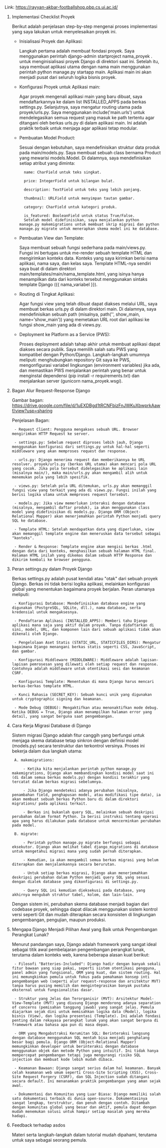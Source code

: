 Link: https://rayyan-akbar-footballshop.pbp.cs.ui.ac.id/

1. Implementasi Checklist Proyek

    Berikut adalah penjelasan step-by-step mengenai proses implementasi yang saya lakukan untuk menyelesaikan proyek ini.

    - Inisialisasi Proyek dan Aplikasi:

        Langkah pertama adalah membuat fondasi proyek. Saya menggunakan perintah django-admin startproject nama_proyek . untuk menginisialisasi proyek Django di direktori saat ini. Setelah itu, saya membuat aplikasi utama dengan nama main menggunakan perintah python manage.py startapp main. Aplikasi main ini akan menjadi pusat dari seluruh logika bisnis proyek.

    - Konfigurasi Proyek untuk Aplikasi main:

        Agar proyek mengenali aplikasi main yang baru dibuat, saya mendaftarkannya ke dalam list INSTALLED_APPS pada berkas settings.py. Selanjutnya, saya mengatur routing utama pada proyek/urls.py. Saya menggunakan include('main.urls') untuk mendelegasikan semua request yang masuk ke path tertentu agar ditangani oleh berkas urls.py di dalam aplikasi main. Ini adalah praktik terbaik untuk menjaga agar aplikasi tetap modular.

    - Pembuatan Model Product:

        Sesuai dengan kebutuhan, saya mendefinisikan struktur data produk pada main/models.py. Saya membuat sebuah class bernama Product yang mewarisi models.Model. Di dalamnya, saya mendefinisikan setiap atribut yang diminta:

            name: CharField untuk teks singkat.

            price: IntegerField untuk bilangan bulat.

            description: TextField untuk teks yang lebih panjang.

            thumbnail: URLField untuk menyimpan tautan gambar.

            category: CharField untuk kategori produk.

            is_featured: BooleanField untuk status True/False.
            Setelah model didefinisikan, saya menjalankan python manage.py makemigrations untuk membuat skrip migrasi dan python manage.py migrate untuk menerapkan skema model ini ke database.

    - Pembuatan View dan Template:

        Saya membuat sebuah fungsi sederhana pada main/views.py. Fungsi ini bertugas untuk me-render sebuah template HTML dan mengirimkan konteks data. Konteks yang saya kirimkan berisi nama aplikasi, nama saya, dan kelas saya. Template HTML-nya sendiri saya buat di dalam direktori main/templates/main/nama_template.html, yang isinya hanya menampilkan data dari konteks tersebut menggunakan sintaks template Django ({{ nama_variabel }}).

    - Routing di Tingkat Aplikasi:

        Agar fungsi view yang telah dibuat dapat diakses melalui URL, saya membuat berkas urls.py di dalam direktori main. Di dalamnya, saya mendefinisikan sebuah path (misalnya, path('', show_main, name='show_main')) yang memetakan URL root dari aplikasi ke fungsi show_main yang ada di views.py.

    - Deployment ke Platform as a Service (PWS):

        Proses deployment adalah tahap akhir untuk membuat aplikasi dapat diakses secara publik. Saya memilih salah satu PWS yang kompatibel dengan Python/Django. Langkah-langkah umumnya meliputi: menghubungkan repository Git saya ke PWS, mengonfigurasi variabel lingkungan (environment variables) jika ada, dan memastikan PWS menjalankan perintah yang benar untuk menginstal dependensi (pip install -r requirements.txt) dan menjalankan server (gunicorn nama_proyek.wsgi).

2. Bagan Alur Request-Response Django

    Gambar bagan: https://drive.google.com/file/d/1uEXDBgd1tRCNFbizFnJWKuXbwprkAawf/view?usp=sharing

    Penjelasan Bagan:

        - Request Client: Pengguna mengakses sebuah URL. Browser mengirimkan HTTP Request ke server.

        - settings.py: Sebelum request diproses lebih jauh, Django menggunakan konfigurasi dari settings.py untuk hal-hal seperti middleware yang akan memproses request dan response.

        - urls.py: Django menerima request dan memberikannya ke URL resolver. proyek/urls.py (berkas URL utama) akan mencari pola URL yang cocok. Jika pola tersebut didelegasikan ke aplikasi lain (misalnya main/), maka main/urls.py akan mengambil alih untuk menemukan pola yang lebih spesifik.

        - views.py: Setelah pola URL ditemukan, urls.py akan memanggil fungsi view yang terkait yang ada di views.py. Fungsi inilah yang berisi logika utama untuk memproses request tersebut.

        - models.py: Jika view memerlukan interaksi dengan database (misalnya, mengambil daftar produk), ia akan menggunakan class model yang didefinisikan di models.py. Django ORM (Object-Relational Mapper) akan menerjemahkan perintah Python menjadi query SQL ke database.

        - Template HTML: Setelah mendapatkan data yang diperlukan, view akan memanggil template engine dan meneruskan data tersebut sebagai "konteks".

        - Render & Response: Template engine akan mengisi berkas .html dengan data dari konteks, menghasilkan sebuah halaman HTML final. Halaman HTML inilah yang dikemas dalam sebuah HTTP Response dan dikirim kembali ke browser pengguna.

3. Peran settings.py dalam Proyek Django

    Berkas settings.py adalah pusat kendali atau "otak" dari sebuah proyek Django. Berkas ini tidak berisi logika aplikasi, melainkan konfigurasi global yang menentukan bagaimana proyek berjalan. Peran utamanya meliputi:

        - Konfigurasi Database: Mendefinisikan database engine yang digunakan (PostgreSQL, SQLite, dll.), nama database, serta kredensial untuk mengaksesnya.

        - Pendaftaran Aplikasi (INSTALLED_APPS): Memberi tahu Django aplikasi mana saja yang aktif dalam proyek. Tanpa didaftarkan di sini, model, URL, dan komponen lain dari sebuah aplikasi tidak akan dikenali oleh Django.

        - Pengelolaan Aset Statis (STATIC_URL, STATICFILES_DIRS): Mengatur bagaimana Django menangani berkas statis seperti CSS, JavaScript, dan gambar.

        - Konfigurasi Middleware (MIDDLEWARE): Middleware adalah lapisan-lapisan pemrosesan yang dilewati oleh setiap request dan response. Contohnya adalah middleware untuk otentikasi sesi dan keamanan CSRF.

        - Konfigurasi Template: Menentukan di mana Django harus mencari berkas-berkas template HTML.

        - Kunci Rahasia (SECRET_KEY): Sebuah kunci unik yang digunakan untuk cryptographic signing dan keamanan.

        - Mode Debug (DEBUG): Mengaktifkan atau menonaktifkan mode debug. Ketika DEBUG = True, Django akan menampilkan halaman error yang detail, yang sangat berguna saat pengembangan.

4. Cara Kerja Migrasi Database di Django

    Sistem migrasi Django adalah fitur canggih yang berfungsi untuk menjaga skema database tetap sinkron dengan definisi model (models.py) secara terstruktur dan terkontrol versinya. Proses ini bekerja dalam dua langkah utama:

        A. makemigrations:

            - Ketika kita menjalankan perintah python manage.py makemigrations, Django akan membandingkan kondisi model saat ini (di dalam semua berkas models.py) dengan kondisi terakhir yang tercatat dalam berkas migrasi sebelumnya.

            - Jika Django mendeteksi adanya perubahan (misalnya, penambahan field, penghapusan model, atau modifikasi tipe data), ia akan membuat sebuah berkas Python baru di dalam direktori migrations/ pada aplikasi terkait.

            - Berkas ini bukanlah query SQL, melainkan sebuah deskripsi perubahan dalam format Python. Ia berisi instruksi tentang operasi apa yang harus dilakukan pada database untuk mencerminkan perubahan pada model.

        B. migrate:

            - Perintah python manage.py migrate berfungsi sebagai eksekutor. Django akan melihat tabel django_migrations di database untuk mengetahui migrasi mana yang sudah pernah diterapkan.

            - Kemudian, ia akan mengambil semua berkas migrasi yang belum diterapkan dan menjalankannya secara berurutan.

            - Untuk setiap berkas migrasi, Django akan menerjemahkan deskripsi perubahan dalam Python menjadi query SQL yang sesuai dengan dialek database yang dikonfigurasi di settings.py.

            - Query SQL ini kemudian dieksekusi pada database, yang akhirnya mengubah struktur tabel, kolom, dan lain-lain.

    Dengan sistem ini, perubahan skema database menjadi bagian dari codebase proyek, sehingga dapat dilacak menggunakan sistem kontrol versi seperti Git dan mudah diterapkan secara konsisten di lingkungan pengembangan, pengujian, maupun produksi.

5. Mengapa Django Menjadi Pilihan Awal yang Baik untuk Pengembangan Perangkat Lunak?

    Menurut pandangan saya, Django adalah framework yang sangat ideal sebagai titik awal pembelajaran pengembangan perangkat lunak, terutama dalam konteks web, karena beberapa alasan kuat berikut:

        - Filosofi "Batteries-Included": Django hadir dengan banyak sekali fitur bawaan yang siap pakai, seperti sistem otentikasi pengguna, panel admin yang fungsional, ORM yang kuat, dan sistem routing. Hal ini memungkinkan pemula untuk fokus pada pemahaman konsep inti pengembangan web (seperti alur request-response dan arsitektur MVT) tanpa harus pusing memilih dan mengintegrasikan banyak pustaka eksternal untuk fungsionalitas dasar.

        - Struktur yang Jelas dan Terorganisir (MVT): Arsitektur Model-View-Template (MVT) yang diusung Django mendorong adanya separation of concerns (pemisahan tanggung jawab) yang sangat jelas. Pemula diajarkan sejak dini untuk memisahkan logika data (Model), logika bisnis (View), dan logika presentasi (Template). Ini adalah fondasi penting dalam rekayasa perangkat lunak yang akan sangat berguna di framework atau bahasa apa pun di masa depan.

        - ORM yang Mengabstraksi Kerumitan SQL: Berinteraksi langsung dengan database menggunakan SQL mentah bisa menjadi penghalang besar bagi pemula. Django ORM (Object-Relational Mapper) memungkinkan developer untuk berinteraksi dengan database menggunakan objek dan metode Python yang intuitif. Ini tidak hanya mempercepat pengembangan tetapi juga mengurangi risiko SQL injection dan membuat kode lebih mudah dibaca.

        - Keamanan Bawaan: Django sangat serius dalam hal keamanan. Banyak celah keamanan web umum seperti Cross-Site Scripting (XSS), Cross-Site Request Forgery (CSRF), dan SQL Injection sudah ditangani secara default. Ini menanamkan praktik pengembangan yang aman sejak awal.

        - Dokumentasi dan Komunitas yang Luar Biasa: Django memiliki salah satu dokumentasi terbaik di dunia open-source. Dokumentasinya sangat lengkap, terstruktur, dan penuh dengan contoh. Ditambah dengan komunitas global yang besar dan aktif, pemula dapat dengan mudah menemukan solusi untuk hampir setiap masalah yang mereka hadapi.

6. Feedback terhadap asdos

    Materi serta langkah-langkah dalam tutorial mudah dipahami, terutama untuk saya sebagai seorang pemula.